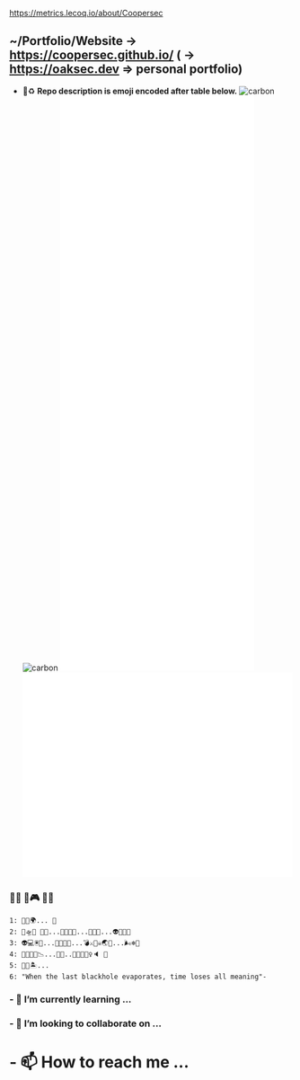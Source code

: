 https://metrics.lecoq.io/about/Coopersec
## ~/Portfolio/Website -> https://coopersec.github.io/ ( -> https://oaksec.dev => personal portfolio)
- 📢♻️ **Repo description is emoji encoded after table below.**
![carbon]()
![carbon](https://github.com/coopersec/coopersec/blob/main/kod.png)
![Metrics](/github-metrics.svg)
![Metrics](/metrics.plugin.skyline.svg)

### 🔰🔰 🧩🎮 🔰🔰
```
1: 🏻🌪🌍... 🌌
2: 🌴🛸🍋 🍌🧁...🏰🔫👮🏼...👮🏼👻...👽👾👾🌄
3: 👽💻🖲💾...🤖🤖🤖😰...💣⚔️🏴‍☠️🌏🌙...🌬❄️🍃
4: 🐹🦥🦝🛑📉...🤖🚀..👨👩🙅🏻‍♀️🔈 🦴
5: 🌆🌋🏝...
6: "When the last blackhole evaporates, time loses all meaning"-

```

### - 🌱 I’m currently learning ...
### - 💞️ I’m looking to collaborate on ...
# - 📫 How to reach me ...

<!---
Bazhful/Bazhful is a ✨ special ✨ repository because its `README.md` (this file) appears on your GitHub profile.
You can click the Preview link to take a look at your changes.
--->

      
    

    
